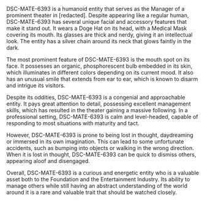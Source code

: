 DSC-MATE-6393 is a humanoid entity that serves as the Manager of a prominent theater in [redacted]. Despite appearing like a regular human, DSC-MATE-6393 has several unique facial and accessory features that make it stand out. It wears a Doge Hat on its head, with a Medical Mask covering its mouth. Its glasses are thick and nerdy, giving it an intellectual look. The entity has a silver chain around its neck that glows faintly in the dark. 

The most prominent feature of DSC-MATE-6393 is the mouth spot on its face. It possesses an organic, phosphorescent bulb embedded in its skin, which illuminates in different colors depending on its current mood. It also has an unusual smile that extends from ear to ear, which is known to disarm and intrigue its visitors.

Despite its oddities, DSC-MATE-6393 is a congenial and approachable entity. It pays great attention to detail, possessing excellent management skills, which has resulted in the theater gaining a massive following. In a professional setting, DSC-MATE-6393 is calm and level-headed, capable of responding to most situations with maturity and tact. 

However, DSC-MATE-6393 is prone to being lost in thought, daydreaming or immersed in its own imagination. This can lead to some unfortunate accidents, such as bumping into objects or walking in the wrong direction. When it is lost in thought, DSC-MATE-6393 can be quick to dismiss others, appearing aloof and disengaged. 

Overall, DSC-MATE-6393 is a curious and energetic entity who is a valuable asset both to the Foundation and the Entertainment Industry. Its ability to manage others while still having an abstract understanding of the world around it is a rare and valuable trait that should be watched closely.